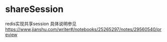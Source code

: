 # shareSession
redis实现共享session
具体说明参见
https://www.jianshu.com/writer#/notebooks/25265297/notes/29560540/preview

